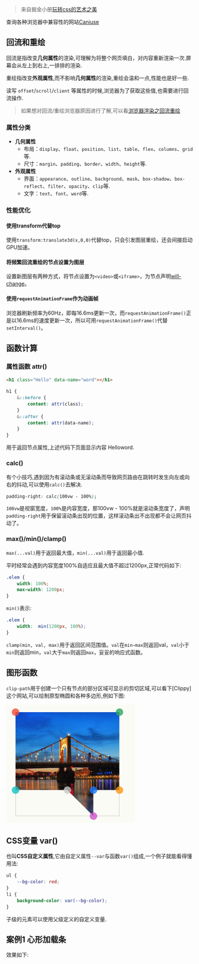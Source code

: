 > 来自掘金小册[玩转css的艺术之美](https://juejin.cn/book/6850413616484040711)

查询各种浏览器中兼容性的网站[Caniuse](https://caniuse.com/)

## 回流和重绘

回流是指改变**几何属性**的渲染,可理解为将整个网页填白，对内容重新渲染一次.屏幕会从左上到右上,一排排的渲染.

重绘指改变**外观属性**,而不影响**几何属性**的渲染,重绘会温和一点,性能也是好一些.

读写 `offset`/`scroll`/`client` 等属性的时候,浏览器为了获取这些值,也需要进行回流操作.

> 如果想对回流/重绘浏览器原因进行了解,可以看[浏览器渲染之回流重绘](https://juejin.cn/post/7013131773756309517)
### 属性分类

* **几何属性**
  * 布局：`display`、`float`、`position`、`list`、`table`、`flex`、`columns`、`grid`等.
  * 尺寸：`margin`、`padding`、`border`、`width`、`height`等.
* **外观属性**
  * 界面：`appearance`、`outline`、`background`、`mask`、`box-shadow`、`box-reflect`、`filter`、`opacity`、`clip`等.
  * 文字：`text`、`font`、`word`等.

### 性能优化

#### 使用transform代替top  
使用`transform:translate3d(x,0,0)`代替top，只会引发图层重绘，还会间接启动GPU加速。

#### 将频繁回流重绘的节点设置为图层
设置新图层有两种方式，将节点设置为`<video>`或`<iframe>`，为节点声明[will-change](https://developer.mozilla.org/zh-CN/docs/Web/CSS/will-change)。

#### 使用`requestAnimationFrame`作为动画帧
浏览器刷新频率为60Hz，即每16.6ms更新一次，而`requestAnimationFrame()`正是以16.6ms的速度更新一次，所以可用`requestAnimationFrame()`代替`setInterval()`。

## 函数计算

### 属性函数 attr()
```html
<h1 class="Hello" data-name="word"></h1>
```
```scss
h1 {
	&::before {
		content: attr(class);
	}
	&::after {
		content: attr(data-name);
	}
}
```
用于返回节点属性,上述代码下页面显示内容 Helloword.

### calc()
有个小技巧,遇到因为有滚动条或无滚动条而导致网页路由在跳转时发生向左或向右的抖动,可以使用`calc()`去解决.
```css
padding-right: calc(100vw - 100%);
```
`100vw`是视窗宽度，`100%`是内容宽度，那100vw - 100%就是滚动条宽度了，声明`padding-right`用于保留滚动条出现的位置，这样滚动条出不出现都不会让网页抖动了。

### max()/min()/clamp()
`max(...val)`用于返回最大值，`min(...val)`用于返回最小值.

平时经常会遇到内容宽度100%自适应且最大值不超过1200px,正常代码如下:
```css
.elem {
	width: 100%;
	max-width: 1200px;
}
```
`min()`表示:
```css
.elem {
	width:  min(1200px, 100%);
}
```
`clamp(min, val, max)`用于返回区间范围值。`val`在`min~max`则返回val，`val`小于`min`则返回min，`val`大于`max`则返回`max`，妥妥的响应式函数。

## 图形函数
`clip-path`用于创建一个只有节点的部分区域可显示的剪切区域,可以看下[Clippy]这个网站,可以绘制原型椭圆和各种多边形,例如下图:

<img src="./img/clippy.png" />

## CSS变量 var()

也叫**CSS自定义属性**,它由自定义属性`--var`与函数`var()`组成,一个例子就能看得懂用法:
```css
ul {
	--bg-color: red;
}
li {
	background-color: var(--bg-color);
}
```
子级的元素可以使用父级定义的自定义变量.

## 案例1 心形加载条

效果如下:

<template>
  <Heartbeat />
</template>

<script>
import Heartbeat from './component/heartbeat'
export default {
  components: {
    Heartbeat
  }
}
</script>